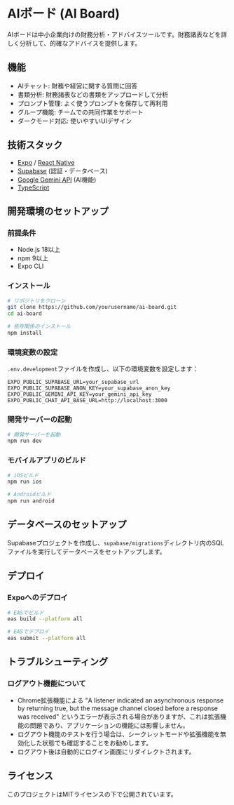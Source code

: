 # AIボード (AI Board)

<!-- Verification: Repository access and linting setup confirmed -->

AIボードは中小企業向けの財務分析・アドバイスツールです。財務諸表などを詳しく分析して、的確なアドバイスを提供します。

## 機能

- AIチャット: 財務や経営に関する質問に回答
- 書類分析: 財務諸表などの書類をアップロードして分析
- プロンプト管理: よく使うプロンプトを保存して再利用
- グループ機能: チームでの共同作業をサポート
- ダークモード対応: 使いやすいUIデザイン

## 技術スタック

- [Expo](https://expo.dev/) / [React Native](https://reactnative.dev/)
- [Supabase](https://supabase.com/) (認証・データベース)
- [Google Gemini API](https://ai.google.dev/) (AI機能)
- [TypeScript](https://www.typescriptlang.org/)

## 開発環境のセットアップ

### 前提条件

- Node.js 18以上
- npm 9以上
- Expo CLI

### インストール

```bash
# リポジトリをクローン
git clone https://github.com/yourusername/ai-board.git
cd ai-board

# 依存関係のインストール
npm install
```

### 環境変数の設定

`.env.development`ファイルを作成し、以下の環境変数を設定します：

```
EXPO_PUBLIC_SUPABASE_URL=your_supabase_url
EXPO_PUBLIC_SUPABASE_ANON_KEY=your_supabase_anon_key
EXPO_PUBLIC_GEMINI_API_KEY=your_gemini_api_key
EXPO_PUBLIC_CHAT_API_BASE_URL=http://localhost:3000
```

### 開発サーバーの起動

```bash
# 開発サーバーを起動
npm run dev
```

### モバイルアプリのビルド

```bash
# iOSビルド
npm run ios

# Androidビルド
npm run android
```

## データベースのセットアップ

Supabaseプロジェクトを作成し、`supabase/migrations`ディレクトリ内のSQLファイルを実行してデータベースをセットアップします。

## デプロイ

### Expoへのデプロイ

```bash
# EASでビルド
eas build --platform all

# EASでデプロイ
eas submit --platform all
```

## トラブルシューティング

### ログアウト機能について

- Chrome拡張機能による "A listener indicated an asynchronous response by returning true, but the message channel closed before a response was received" というエラーが表示される場合がありますが、これは拡張機能の問題であり、アプリケーションの機能には影響しません。
- ログアウト機能のテストを行う場合は、シークレットモードや拡張機能を無効化した状態でも確認することをお勧めします。
- ログアウト後は自動的にログイン画面にリダイレクトされます。

## ライセンス

このプロジェクトはMITライセンスの下で公開されています。

<!-- Dummy change for PR test -->
<!-- Additional verification: ESLint setup and linting completed successfully -->
